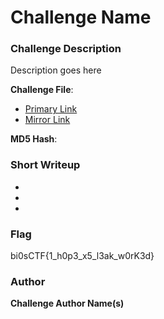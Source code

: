 # Challenge Name

### Challenge Description

Description goes here

**Challenge File**:
+ [Primary Link]()
+ [Mirror Link]()

**MD5 Hash**: 

### Short Writeup

+  
+  
+ 

### Flag

bi0sCTF{1_h0p3_x5_l3ak_w0rK3d}

### Author

**Challenge Author Name(s)**